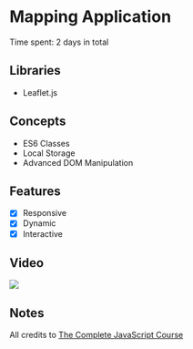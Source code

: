 # Mapping Application

Time spent: 2 days in total

## Libraries
- Leaflet.js

## Concepts
- ES6 Classes
- Local Storage
- Advanced DOM Manipulation

## Features
- [x] Responsive
- [x] Dynamic
- [x] Interactive

## Video
<div>
    <a href="https://www.loom.com/share/a26a00e184904d8e925f00a9e5885534">
      <img style="max-width:300px;" src="https://cdn.loom.com/sessions/thumbnails/a26a00e184904d8e925f00a9e5885534-f32492216825386a-full-play.gif">
    </a>
  </div>

## Notes
All credits to <a href="https://www.udemy.com/course/the-complete-javascript-course/?couponCode=24T7MT123024">The Complete JavaScript Course 
